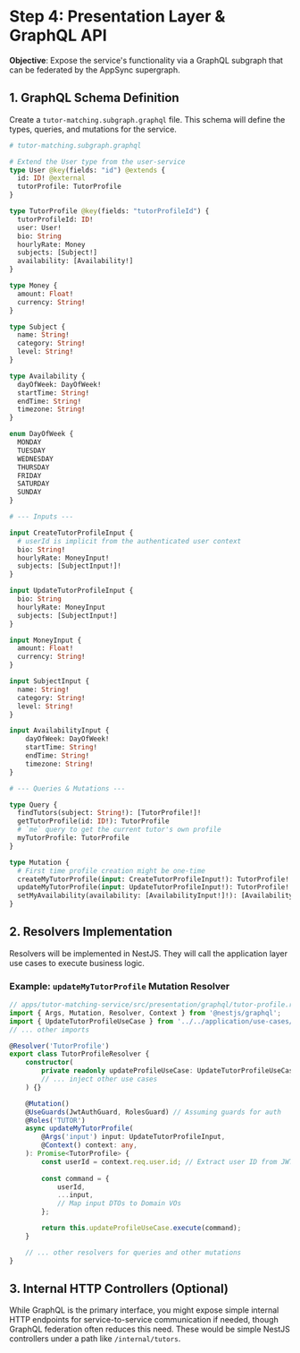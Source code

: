 # Step 4: Presentation Layer & GraphQL API

**Objective**: Expose the service's functionality via a GraphQL subgraph that can be federated by the AppSync supergraph.

## 1. GraphQL Schema Definition

Create a `tutor-matching.subgraph.graphql` file. This schema will define the types, queries, and mutations for the service.

```graphql
# tutor-matching.subgraph.graphql

# Extend the User type from the user-service
type User @key(fields: "id") @extends {
  id: ID! @external
  tutorProfile: TutorProfile
}

type TutorProfile @key(fields: "tutorProfileId") {
  tutorProfileId: ID!
  user: User!
  bio: String
  hourlyRate: Money
  subjects: [Subject!]
  availability: [Availability!]
}

type Money {
  amount: Float!
  currency: String!
}

type Subject {
  name: String!
  category: String!
  level: String!
}

type Availability {
  dayOfWeek: DayOfWeek!
  startTime: String!
  endTime: String!
  timezone: String!
}

enum DayOfWeek {
  MONDAY
  TUESDAY
  WEDNESDAY
  THURSDAY
  FRIDAY
  SATURDAY
  SUNDAY
}

# --- Inputs ---

input CreateTutorProfileInput {
  # userId is implicit from the authenticated user context
  bio: String!
  hourlyRate: MoneyInput!
  subjects: [SubjectInput!]!
}

input UpdateTutorProfileInput {
  bio: String
  hourlyRate: MoneyInput
  subjects: [SubjectInput!]
}

input MoneyInput {
  amount: Float!
  currency: String!
}

input SubjectInput {
  name: String!
  category: String!
  level: String!
}

input AvailabilityInput {
    dayOfWeek: DayOfWeek!
    startTime: String!
    endTime: String!
    timezone: String!
}

# --- Queries & Mutations ---

type Query {
  findTutors(subject: String!): [TutorProfile!]!
  getTutorProfile(id: ID!): TutorProfile
  # `me` query to get the current tutor's own profile
  myTutorProfile: TutorProfile
}

type Mutation {
  # First time profile creation might be one-time
  createMyTutorProfile(input: CreateTutorProfileInput!): TutorProfile! @authenticated(role: "TUTOR")
  updateMyTutorProfile(input: UpdateTutorProfileInput!): TutorProfile! @authenticated(role: "TUTOR")
  setMyAvailability(availability: [AvailabilityInput!]!): [Availability!]! @authenticated(role: "TUTOR")
}
```

## 2. Resolvers Implementation

Resolvers will be implemented in NestJS. They will call the application layer use cases to execute business logic.

### Example: `updateMyTutorProfile` Mutation Resolver

```typescript
// apps/tutor-matching-service/src/presentation/graphql/tutor-profile.resolver.ts
import { Args, Mutation, Resolver, Context } from '@nestjs/graphql';
import { UpdateTutorProfileUseCase } from '../../application/use-cases/update-tutor-profile.use-case';
// ... other imports

@Resolver('TutorProfile')
export class TutorProfileResolver {
    constructor(
        private readonly updateProfileUseCase: UpdateTutorProfileUseCase,
        // ... inject other use cases
    ) {}

    @Mutation()
    @UseGuards(JwtAuthGuard, RolesGuard) // Assuming guards for auth
    @Roles('TUTOR')
    async updateMyTutorProfile(
        @Args('input') input: UpdateTutorProfileInput,
        @Context() context: any,
    ): Promise<TutorProfile> {
        const userId = context.req.user.id; // Extract user ID from JWT
        
        const command = {
            userId,
            ...input,
            // Map input DTOs to Domain VOs
        };

        return this.updateProfileUseCase.execute(command);
    }

    // ... other resolvers for queries and other mutations
}
```

## 3. Internal HTTP Controllers (Optional)

While GraphQL is the primary interface, you might expose simple internal HTTP endpoints for service-to-service communication if needed, though GraphQL federation often reduces this need. These would be simple NestJS controllers under a path like `/internal/tutors`.

